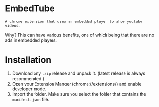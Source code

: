
# EmbedTube
	A chrome extension that uses an embedded player to show youtube videos.
Why?
	This can have various benefits, one of which being that there are no ads in embedded players.

# Installation
1. Download any  `.zip`  release and unpack it. (latest release is always recommended.)
2. Open your Extension Manger (chrome://extensions/) and enable developer mode.
3. Import the folder. Make sure you select the folder that contains the `manifest.json` file.


